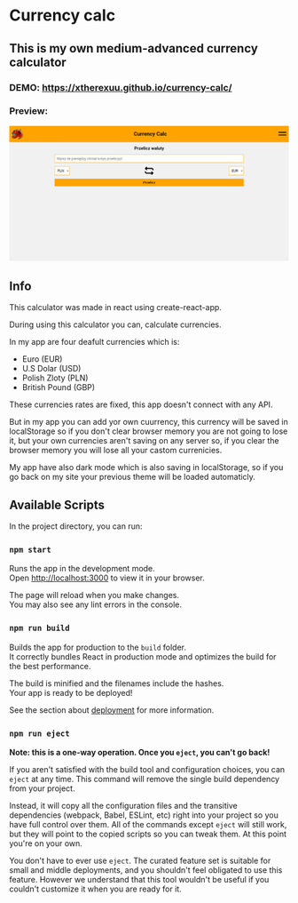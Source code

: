 # Currency calc

## This is my own medium-advanced currency calculator

### DEMO: https://xtherexuu.github.io/currency-calc/

### Preview:

![Prezentacja strony interntowej](previewCurrencyCalculator.gif)
## Info

This calculator was made in react using create-react-app.

During using this calculator you can, calculate currencies.

In my app are four deafult currencies which is:

- Euro (EUR)
- U.S Dolar (USD)
- Polish Zloty (PLN)
- British Pound (GBP)

These currencies rates are fixed, this app doesn't connect with any API.

But in my app you can add yor own cuurrency, this currency will be saved in localStorage so if you don't clear browser memory you are not going to lose it, but your own currencies aren't saving on any server so, if you clear the browser memory you will lose all your castom currenicies.

My app have also dark mode which is also saving in localStorage, so if you go back on my site your previous theme will be loaded automaticly.
## Available Scripts

In the project directory, you can run:

### `npm start`

Runs the app in the development mode.\
Open [http://localhost:3000](http://localhost:3000) to view it in your browser.

The page will reload when you make changes.\
You may also see any lint errors in the console.
### `npm run build`

Builds the app for production to the `build` folder.\
It correctly bundles React in production mode and optimizes the build for the best performance.

The build is minified and the filenames include the hashes.\
Your app is ready to be deployed!

See the section about [deployment](https://facebook.github.io/create-react-app/docs/deployment) for more information.

### `npm run eject`

**Note: this is a one-way operation. Once you `eject`, you can't go back!**

If you aren't satisfied with the build tool and configuration choices, you can `eject` at any time. This command will remove the single build dependency from your project.

Instead, it will copy all the configuration files and the transitive dependencies (webpack, Babel, ESLint, etc) right into your project so you have full control over them. All of the commands except `eject` will still work, but they will point to the copied scripts so you can tweak them. At this point you're on your own.

You don't have to ever use `eject`. The curated feature set is suitable for small and middle deployments, and you shouldn't feel obligated to use this feature. However we understand that this tool wouldn't be useful if you couldn't customize it when you are ready for it.